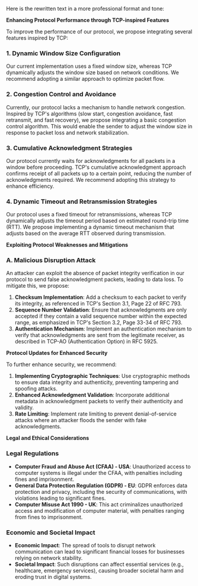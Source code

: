Here is the rewritten text in a more professional format and tone:

**Enhancing Protocol Performance through TCP-inspired Features**

To improve the performance of our protocol, we propose integrating several features inspired by TCP:

### 1. Dynamic Window Size Configuration

Our current implementation uses a fixed window size, whereas TCP dynamically adjusts the window size based on network conditions. We recommend adopting a similar approach to optimize packet flow.

### 2. Congestion Control and Avoidance

Currently, our protocol lacks a mechanism to handle network congestion. Inspired by TCP's algorithms (slow start, congestion avoidance, fast retransmit, and fast recovery), we propose integrating a basic congestion control algorithm. This would enable the sender to adjust the window size in response to packet loss and network stabilization.

### 3. Cumulative Acknowledgment Strategies

Our protocol currently waits for acknowledgments for all packets in a window before proceeding. TCP's cumulative acknowledgment approach confirms receipt of all packets up to a certain point, reducing the number of acknowledgments required. We recommend adopting this strategy to enhance efficiency.

### 4. Dynamic Timeout and Retransmission Strategies

Our protocol uses a fixed timeout for retransmissions, whereas TCP dynamically adjusts the timeout period based on estimated round-trip time (RTT). We propose implementing a dynamic timeout mechanism that adjusts based on the average RTT observed during transmission.

**Exploiting Protocol Weaknesses and Mitigations**

### A. Malicious Disruption Attack

An attacker can exploit the absence of packet integrity verification in our protocol to send false acknowledgment packets, leading to data loss. To mitigate this, we propose:

1. **Checksum Implementation**: Add a checksum to each packet to verify its integrity, as referenced in TCP's Section 3.1, Page 22 of RFC 793.
2. **Sequence Number Validation**: Ensure that acknowledgments are only accepted if they contain a valid sequence number within the expected range, as emphasized in TCP's Section 3.2, Page 33-34 of RFC 793.
3. **Authentication Mechanism**: Implement an authentication mechanism to verify that acknowledgments are sent from the legitimate receiver, as described in TCP-AO (Authentication Option) in RFC 5925.

**Protocol Updates for Enhanced Security**

To further enhance security, we recommend:

1. **Implementing Cryptographic Techniques**: Use cryptographic methods to ensure data integrity and authenticity, preventing tampering and spoofing attacks.
2. **Enhanced Acknowledgment Validation**: Incorporate additional metadata in acknowledgment packets to verify their authenticity and validity.
3. **Rate Limiting**: Implement rate limiting to prevent denial-of-service attacks where an attacker floods the sender with fake acknowledgments.

**Legal and Ethical Considerations**

### Legal Regulations

* **Computer Fraud and Abuse Act (CFAA) - USA**: Unauthorized access to computer systems is illegal under the CFAA, with penalties including fines and imprisonment.
* **General Data Protection Regulation (GDPR) - EU**: GDPR enforces data protection and privacy, including the security of communications, with violations leading to significant fines.
* **Computer Misuse Act 1990 - UK**: This act criminalizes unauthorized access and modification of computer material, with penalties ranging from fines to imprisonment.

### Economic and Societal Impact

* **Economic Impact**: The spread of tools to disrupt network communication can lead to significant financial losses for businesses relying on network stability.
* **Societal Impact**: Such disruptions can affect essential services (e.g., healthcare, emergency services), causing broader societal harm and eroding trust in digital systems.
